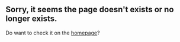## Sorry, it seems the page doesn't exists or no longer exists.

Do want to check it on the [homepage](https://nvfp.github.io/fast-pypi-release)?